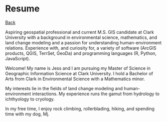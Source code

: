 # Resume

[Back](./READ.md)

Aspiring geospatial professional and current M.S. GIS candidate at Clark University with a background in environmental science, mathematics, and land change modeling and a passion for understanding human-environment relations. Experience with, and curiosity for, a variety of software (ArcGIS products, QGIS, TerrSet, GeoDa) and programming languages (R, Python, JavaScript). 

Welcome!
My name is Jess and I am pursuing my Master of Science in Geographic Information Science at Clark University. I hold a Bachelor of Arts from Clark in Environmental Science with a Mathematics minor.

My interests lie in the fields of land change modeling and human-environment interactions. My experience runs the gamut from hydrology to ichthyology to cryology.

In my free time, I enjoy rock climbing, rollerblading, hiking, and spending time with my dog, Mj.
